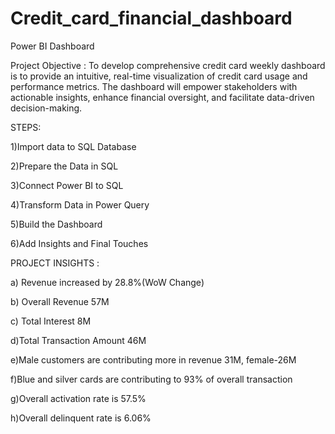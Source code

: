 # Credit_card_financial_dashboard
Power BI Dashboard

Project Objective : To develop comprehensive credit card weekly dashboard is to provide an intuitive, real-time visualization of credit card usage and performance metrics. The dashboard will empower stakeholders with actionable insights, enhance financial oversight, and facilitate data-driven decision-making.

STEPS: 

  1)Import data to SQL Database
  
  2)Prepare the Data in SQL
  
  3)Connect Power BI to SQL
  
  4)Transform Data in Power Query
  
  5)Build the Dashboard
  
  6)Add Insights and Final Touches
  
PROJECT INSIGHTS :

 a) Revenue increased by 28.8%(WoW Change)
 
 b) Overall Revenue 57M
 
 c) Total Interest 8M
 
 d)Total Transaction Amount 46M
 
 e)Male customers are contributing more in revenue 31M, female-26M
 
 f)Blue and silver cards are contributing to 93% of overall transaction
 
 g)Overall activation rate is 57.5%
 
 h)Overall delinquent rate is 6.06%

